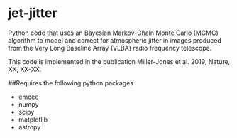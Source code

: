 # jet-jitter
Python code that uses an Bayesian Markov-Chain Monte Carlo (MCMC) algorithm to model and correct for atmospheric jitter 
in images produced from the Very Long Baseline Array (VLBA) radio frequency telescope.

This code is implemented in the publication Miller-Jones et al. 2019, Nature, XX, XX-XX.

##Requires the following python packages
* emcee
* numpy
* scipy
* matplotlib
* astropy
